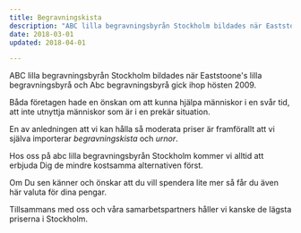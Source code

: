 ```yaml
---
title: Begravningskista
description: "ABC lilla begravningsbyrån Stockholm bildades när Eaststoone's lilla begravningsbyrå och Abc begravningsbyrå gick ihop hösten 2009. Båda företagen hade en önskan om att kunna hjälpa människor i en svår tid, att inte utnyttja människor som är i en prekär situation. En av anledningen att vi kan hålla så moderata priser är framförallt att vi själva importerar begravningskista och urnor. Hos oss på abc lilla begravningsbyrån Stockholm kommer vi alltid att erbjuda Dig de mindre kostsamma alternativen först. Om Du sen känner och önskar att du vill spendera lite mer så får du även här valuta för dina pengar. Tillsammans med oss och våra samarbetspartners håller vi kanske de lägsta priserna i Stockholm."
date: 2018-03-01
updated: 2018-04-01

---
```



ABC lilla begravningsbyrån Stockholm bildades när Eaststoone's lilla begravningsbyrå och Abc begravningsbyrå gick ihop hösten 2009.

Båda företagen hade en önskan om att kunna hjälpa människor i en svår tid, att inte utnyttja människor som är i en prekär situation.

En av anledningen att vi kan hålla så moderata priser är framförallt att vi själva importerar *begravningskista* och *urnor*.

Hos oss på abc lilla begravningsbyrån Stockholm kommer vi alltid att erbjuda Dig de mindre kostsamma alternativen först.

Om Du sen känner och önskar att du vill spendera lite mer så får du även här valuta för dina pengar.

Tillsammans med oss och våra samarbetspartners håller vi kanske de lägsta priserna i Stockholm.
